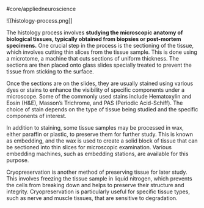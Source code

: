 #core/appliedneuroscience

![[histology-process.png]]

The histology process involves **studying the microscopic anatomy of biological tissues, typically obtained from biopsies or post-mortem specimens.** One crucial step in the process is the sectioning of the tissue, which involves cutting thin slices from the tissue sample. This is done using a microtome, a machine that cuts sections of uniform thickness. The sections are then placed onto glass slides specially treated to prevent the tissue from sticking to the surface.

Once the sections are on the slides, they are usually stained using various dyes or stains to enhance the visibility of specific components under a microscope. Some of the commonly used stains include Hematoxylin and Eosin (H&E), Masson’s Trichrome, and PAS (Periodic Acid-Schiff). The choice of stain depends on the type of tissue being studied and the specific components of interest.

In addition to staining, some tissue samples may be processed in wax, either paraffin or plastic, to preserve them for further study. This is known as embedding, and the wax is used to create a solid block of tissue that can be sectioned into thin slices for microscopic examination. Various embedding machines, such as embedding stations, are available for this purpose.

Cryopreservation is another method of preserving tissue for later study. This involves freezing the tissue sample in liquid nitrogen, which prevents the cells from breaking down and helps to preserve their structure and integrity. Cryopreservation is particularly useful for specific tissue types, such as nerve and muscle tissues, that are sensitive to degradation.
